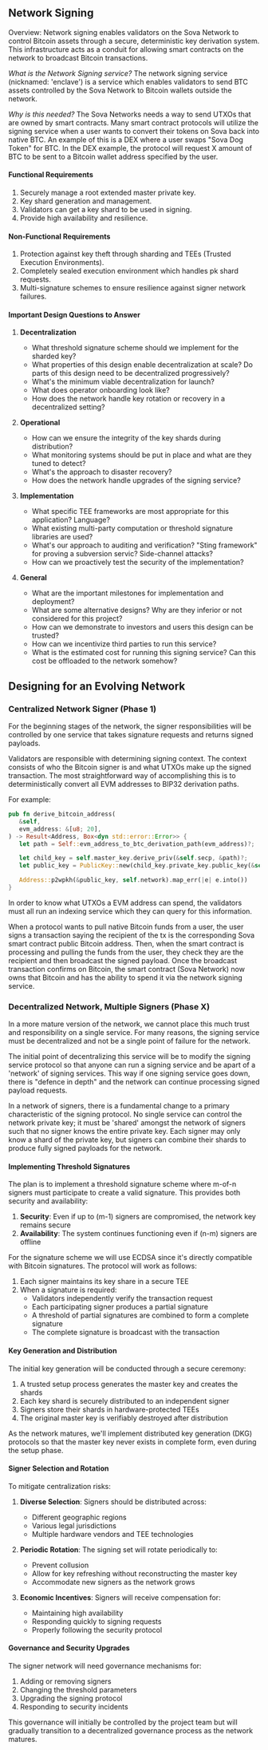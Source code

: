 ## Network Signing

Overview: Network signing enables validators on the Sova Network to control Bitcoin assets through a secure, deterministic key derivation system. This infrastructure acts as a conduit for allowing smart contracts on the network to broadcast Bitcoin transactions.

*What is the Network Signing service?*
The network signing service (nicknamed: 'enclave') is a service which enables validators to send BTC assets controlled by the Sova Network to Bitcoin wallets outside the network. 

*Why is this needed?*
The Sova Networks needs a way to send UTXOs that are owned by smart contracts. Many smart contract protocols will utilize the signing service when a user wants to convert their tokens on Sova back into native BTC. An example of this is a DEX where a user swaps "Sova Dog Token" for BTC. In the DEX example, the protocol will request X amount of BTC to be sent to a Bitcoin wallet address specified by the user.

#### Functional Requirements

1. Securely manage a root extended master private key.
2. Key shard generation and management.
3. Validators can get a key shard to be used in signing.
4. Provide high availability and resilience.

#### Non-Functional Requirements

1. Protection against key theft through sharding and TEEs (Trusted Execution Environments).
2. Completely sealed execution environment which handles pk shard requests.
3. Multi-signature schemes to ensure resilience against signer network failures.

#### Important Design Questions to Answer

1. **Decentralization**
   * What threshold signature scheme should we implement for the sharded key?
   * What properties of this design enable decentralization at scale? Do parts of this design need to be decentralized progressively?
   * What's the minimum viable decentralization for launch?
   * What does operator onboarding look like?
   * How does the network handle key rotation or recovery in a decentralized setting?

2. **Operational**
   * How can we ensure the integrity of the key shards during distribution?
   * What monitoring systems should be put in place and what are they tuned to detect?
   * What's the approach to disaster recovery?
   * How does the network handle upgrades of the signing service?

3. **Implementation**
   * What specific TEE frameworks are most appropriate for this application? Language?
   * What existing multi-party computation or threshold signature libraries are used?
   * What's our approach to auditing and verification? "Sting framework" for proving a subversion servic? Side-channel attacks?
   * How can we proactively test the security of the implementation?

4. **General**
   * What are the important milestones for implementation and deployment?
   * What are some alternative designs? Why are they inferior or not considered for this project?
   * How can we demonstrate to investors and users this design can be trusted?
   * How can we incentivize third parties to run this service?
   * What is the estimated cost for running this signing service? Can this cost be offloaded to the network somehow?


## Designing for an Evolving Network

### Centralized Network Signer (Phase 1)

For the beginning stages of the network, the signer responsibilities will be controlled by one service that takes signature requests and returns signed payloads.

Validators are responsible with determining signing context. The context consists of who the Bitcoin signer is and what UTXOs make up the signed transaction. The most straightforward way of accomplishing this is to deterministically convert all EVM addresses to BIP32 derivation paths.

For example:
```rust
pub fn derive_bitcoin_address(
   &self,
   evm_address: &[u8; 20],
) -> Result<Address, Box<dyn std::error::Error>> {
   let path = Self::evm_address_to_btc_derivation_path(evm_address)?;

   let child_key = self.master_key.derive_priv(&self.secp, &path)?;
   let public_key = PublicKey::new(child_key.private_key.public_key(&self.secp));

   Address::p2wpkh(&public_key, self.network).map_err(|e| e.into())
}
```

In order to know what UTXOs a EVM address can spend, the validators must all run an indexing service which they can query for this information.

When a protocol wants to pull native Bitcoin funds from a user, the user signs a transaction saying the recipient of the tx is the corresponding Sova smart contract public Bitcoin address. Then, when the smart contract is processing and pulling the funds from the user, they check they are the recipient and then broadcast the signed payload. Once the broadcast transaction confirms on Bitcoin, the smart contract (Sova Network) now owns that Bitcoin and has the ability to spend it via the network signing service. 

### Decentralized Network, Multiple Signers (Phase X)

In a more mature version of the network, we cannot place this much trust and responsibility on a single service. For many reasons, the signing service must be decentralized and not be a single point of failure for the network.

The initial point of decentralizing this service will be to modify the signing service protocol so that anyone can run a signing service and be apart of a 'network' of signing services. This way if one signing service goes down, there is "defence in depth" and the network can continue processing signed payload requests.

In a network of signers, there is a fundamental change to a primary characteristic of the signing protocol. No single service can control the network private key; it must be 'shared' amongst the network of signers such that no signer knows the entire private key. Each signer may only know a shard of the private key, but signers can combine their shards to produce fully signed payloads for the network.

#### Implementing Threshold Signatures

The plan is to implement a threshold signature scheme where m-of-n signers must participate to create a valid signature. This provides both security and availability:

1. **Security**: Even if up to (m-1) signers are compromised, the network key remains secure
2. **Availability**: The system continues functioning even if (n-m) signers are offline

For the signature scheme we will use ECDSA since it's directly compatible with Bitcoin signatures. The protocol will work as follows:

1. Each signer maintains its key share in a secure TEE
2. When a signature is required:
   - Validators independently verify the transaction request
   - Each participating signer produces a partial signature
   - A threshold of partial signatures are combined to form a complete signature
   - The complete signature is broadcast with the transaction

#### Key Generation and Distribution

The initial key generation will be conducted through a secure ceremony:

1. A trusted setup process generates the master key and creates the shards
2. Each key shard is securely distributed to an independent signer
3. Signers store their shards in hardware-protected TEEs
4. The original master key is verifiably destroyed after distribution

As the network matures, we'll implement distributed key generation (DKG) protocols so that the master key never exists in complete form, even during the setup phase.

#### Signer Selection and Rotation

To mitigate centralization risks:

1. **Diverse Selection**: Signers should be distributed across:
   - Different geographic regions
   - Various legal jurisdictions
   - Multiple hardware vendors and TEE technologies

2. **Periodic Rotation**: The signing set will rotate periodically to:
   - Prevent collusion
   - Allow for key refreshing without reconstructing the master key
   - Accommodate new signers as the network grows

3. **Economic Incentives**: Signers will receive compensation for:
   - Maintaining high availability
   - Responding quickly to signing requests
   - Properly following the security protocol

#### Governance and Security Upgrades

The signer network will need governance mechanisms for:

1. Adding or removing signers
2. Changing the threshold parameters
3. Upgrading the signing protocol
4. Responding to security incidents

This governance will initially be controlled by the project team but will gradually transition to a decentralized governance process as the network matures.